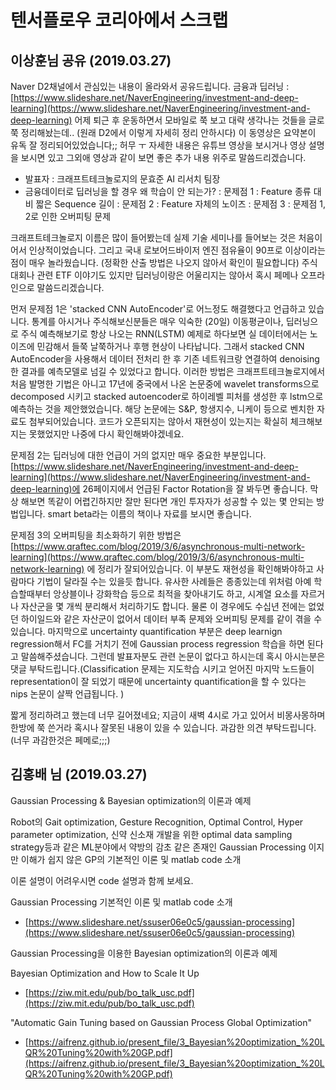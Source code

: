 # 텐서플로우 코리아에서 스크랩

## 이상훈님 공유 (2019.03.27)

Naver D2채널에서 관심있는 내용이 올라와서 공유드립니다. 금융과 딥러닝 : [https://www.slideshare.net/NaverEngineering/investment-and-deep-learning](https://www.slideshare.net/NaverEngineering/investment-and-deep-learning)
어제 퇴근 후 운동하면서 모바일로 쭉 보고 대략 생각나는 것들을 글로 쭉 정리해놨는데.. (원래 D2에서 이렇게 자세히 정리 안하시다) 이 동영상은 요약본이 유독 잘 정리되어있었습니다;; 허무 ㅜ
자세한 내용은 유튜브 영상을 보시거나 영상 설명을 보시면 있고 그외애 영상과 같이 보면 좋은 추가 내용 위주로 말씀드리겠습니다.

* 발표자 : 크래프트테크놀로지의 문효준 AI 리서치 팀장
* 금융데이터로 딥러닝을 할 경우 왜 학습이 안 되는가?
: 문제점 1 : Feature 종류 대비 짧은 Sequence 길이
: 문제점 2 : Feature 자체의 노이즈
: 문제점 3 : 문제점 1, 2로 인한 오버피팅 문제

크래프트테크놀로지 이름은 많이 들어봤는데 실제 기술 세미나를 들어보는 것은 처음이어서 인상적이었습니다. 그리고 국내 로보어드바이저 엔진 점유율이 90프로 이상이라는 점이 매우 놀라웠습니다. (정확한 산출 방법은 나오지 않아서 확인이 필요합니다) 주식 대회나 관련 ETF 이야기도 있지만 딥러닝이랑은 어울리지는 않아서 혹시 페메나 오프라인으로 말씀드리겠습니다.

먼저 문제점 1은 'stacked CNN AutoEncoder'로 어느정도 해결했다고 언급하고 있습니다. 통계를 아시거나 주식해보신분들은 매우 익숙한 (20일) 이동평균이나, 딥러닝으로 주식 예측해보기로 항상 나오는 RNN(LSTM) 예제로 하다보면 실 데이터에서는 노이즈에 민감해서 들쭉 날쭉하거나 후행 현상이 나타납니다. 그래서 stacked CNN AutoEncoder을 사용해서 데이터 전처리 한 후 기존 네트워크랑 연결하여 denoising한 결과를 예측모델로 넘길 수 있었다고 합니다. 이러한 방법은 크래프트테크놀로지에서 처음 발명한 기법은 아니고 17년에 중국에서 나온 논문중에 wavelet transforms으로 decomposed 시키고 stacked autoencoder로 하이레벨 피처를 생성한 후 lstm으로 예측하는 것을 제안했었습니다. 해당 논문에는 S&P, 항생지수, 니케이 등으로 벤치한 자료도 첨부되어있습니다. 코드가 오픈되지는 않아서 재현성이 있는지는 확실히 체크해보지는 못했었지만 나중에 다시 확인해봐야겠네요.

문제점 2는 딥러닝에 대한 언급이 거의 없지만 매우 중요한 부분입니다. [https://www.slideshare.net/NaverEngineering/investment-and-deep-learning](https://www.slideshare.net/NaverEngineering/investment-and-deep-learning)에 26페이지에서 언급된 Factor Rotation을 잘 봐두면 좋습니다. 막상 해보면 똑같이 어렵긴하지만 잘만 된다면 개인 투자자가 성공할 수 있는 몇 안되는 방법입니다. smart beta라는 이름의 책이나 자료를 보시면 좋습니다.

문제점 3의 오버피팅을 최소화하기 위한 방법은 [https://www.qraftec.com/blog/2019/3/6/asynchronous-multi-network-learning](https://www.qraftec.com/blog/2019/3/6/asynchronous-multi-network-learning) 에 정리가 잘되어있습니다. 이 부분도 재현성을 확인해봐야하고 사람마다 기법이 달라질 수는 있을듯 합니다. 유사한 사례들은 종종있는데 위처럼 아예 학습할때부터 앙상블이나 강화학습 등으로 최적을 찾아내기도 하고, 시계열 요소를 자르거나 자산군을 몇 개씩 분리해서 처리하기도 합니다. 물론 이 경우에도 수십년 전에는 없었던 하이일드와 같은 자산군이 없어서 데이터 부족 문제와 오버피팅 문제를 같이 겪을 수 있습니다.
마지막으로 uncertainty quantification 부분은 deep learnign regression해서 FC를 거치기 전에 Gaussian process regression 학습을 하면 된다고 말씀해주셨습니다. 그런데 발표자분도 관련 논문이 없다고 하시는데 혹시 아시는분은 댓글 부탁드립니다.(Classification 문제는 지도학습 시키고 얻어진 마지막 노드들이 representation이 잘 되었기 때문에 uncertainty quantification을 할 수 있다는 nips 논문이 살짝 언급됩니다. )

짧게 정리하려고 했는데 너무 길어졌네요; 지금이 새벽 4시로 가고 있어서 비몽사몽하며 한방에 쭉 쓴거라 혹시나 잘못된 내용이 있을 수 있습니다. 과감한 의견 부탁드립니다.(너무 과감한것은 페메로;;;)

## 김홍배 님 (2019.03.27)

Gaussian Processing & Bayesian optimization의 이론과 예제

Robot의 Gait optimization, Gesture Recognition, Optimal Control, Hyper parameter optimization, 신약 신소재 개발을 위한 optimal data sampling strategy등과 같은 ML분야에서 약방의 감초 같은 존재인 Gaussian Processing 이지만 이해가 쉽지 않은 GP의 기본적인 이론 및 matlab code 소개

이론 설명이 어려우시면 code 설명과 함께 보세요. 

Gaussian Processing 기본적인 이론 및 matlab code 소개

* [https://www.slideshare.net/ssuser06e0c5/gaussian-processing](https://www.slideshare.net/ssuser06e0c5/gaussian-processing)

Gaussian Processing을 이용한 Bayesian optimization의 이론과 예제

Bayesian Optimization and How to Scale It Up

* [https://ziw.mit.edu/pub/bo_talk_usc.pdf](https://ziw.mit.edu/pub/bo_talk_usc.pdf)

"Automatic Gain Tuning based on Gaussian Process Global Optimization"

* [https://aifrenz.github.io/present_file/3_Bayesian%20optimization_%20LQR%20Tuning%20with%20GP.pdf](https://aifrenz.github.io/present_file/3_Bayesian%20optimization_%20LQR%20Tuning%20with%20GP.pdf)